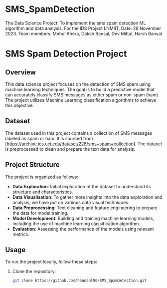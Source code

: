 # SMS_SpamDetection
The Data Science Project: To implement the sms spam detection ML algorithm and data analysis. For the IDS Project LNMIIT, Date: 29 November 2023. Team members: Mehul Khera, Daksh Bansal, Dev Mittal, Harsh Bansal

# SMS Spam Detection Project

## Overview

This data science project focuses on the detection of SMS spam using machine learning techniques. The goal is to build a predictive model that can accurately classify SMS messages as either spam or non-spam (ham). The project utilizes Machine Learning classification algorithms to achieve this objective.

## Dataset

The dataset used in this project contains a collection of SMS messages labeled as spam or ham. It is sourced from [https://archive.ics.uci.edu/dataset/228/sms+spam+collection]. The dataset is preprocessed to clean and prepare the text data for analysis.

## Project Structure

The project is organized as follows:

- **Data Exploration**: Initial exploration of the dataset to understand its structure and characteristics.
- **Data Visualisation**: To gather more insights into the data exploration and analysis, we have put on variious data visual techniques.
- **Data Preprocessing**: Text cleaning and feature engineering to prepare the data for model training.
- **Model Development**: Building and training machine learning models, including the use of machine learning classification algorithm.
- **Evaluation**: Assessing the performance of the models using relevant metrics.

## Usage

To run the project locally, follow these steps:

1. Clone the repository:

   ```bash
   git clone https://github.com/hbansal90/SMS_SpamDetection.git
